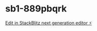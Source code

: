 # sb1-889pbqrk

[Edit in StackBlitz next generation editor ⚡️](https://stackblitz.com/~/github.com/Radmantyler/sb1-889pbqrk)